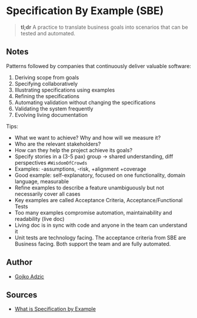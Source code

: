 # Specification By Example (SBE)

> **tl;dr** A practice to translate business goals into scenarios that can be tested and automated.

## Notes

Patterns followed by companies that continuously deliver valuable software:

1. Deriving scope from goals
2. Specifying collaboratively
3. Illustrating specifications using examples
4. Refining the specifications
5. Automating validation without changing the specifications
6. Validating the system frequently
7. Evolving living documentation

Tips:

- What we want to achieve? Why and how will we measure it?
- Who are the relevant stakeholders?
- How can they help the project achieve its goals?
- Specify stories in a (3-5 pax) group -> shared understanding, diff perspectives `#WisdomOfCrowds`
- Examples: -assumptions, -risk, +alignment +coverage
- Good example: self-explanatory, focused on one functionality, domain language, measurable
- Refine examples to describe a feature unambiguously but not necessarily cover all cases
- Key examples are called Acceptance Criteria, Acceptance/Functional Tests
- Too many examples compromise automation, maintainability and readability (live doc)
- Living doc is in sync with code and anyone in the team can understand it
- Unit tests are technology facing. The acceptance criteria from SBE are Business facing. Both support the team and are fully automated.

## Author

- [Gojko Adzic](https://gojko.net/)

## Sources

- [What is Specification by Example](https://blog.red-badger.com/blog/2012/07/31/what-is-specification-by-example)
